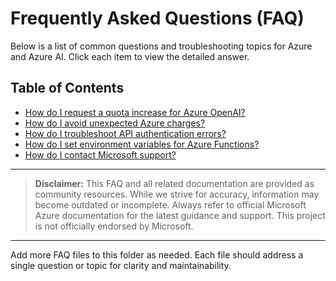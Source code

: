 # Frequently Asked Questions (FAQ)

Below is a list of common questions and troubleshooting topics for Azure and Azure AI. Click each item to view the detailed answer.

## Table of Contents

- [How do I request a quota increase for Azure OpenAI?](./how-to-request-quota-increase.md)
- [How do I avoid unexpected Azure charges?](./how-to-avoid-unexpected-charges.md)
- [How do I troubleshoot API authentication errors?](./troubleshoot-api-auth-errors.md)
- [How do I set environment variables for Azure Functions?](./set-env-vars-azure-functions.md)
- [How do I contact Microsoft support?](./contact-microsoft-support.md)

---

> **Disclaimer:**
> This FAQ and all related documentation are provided as community resources. While we strive for accuracy, information may become outdated or incomplete. Always refer to official Microsoft Azure documentation for the latest guidance and support. This project is not officially endorsed by Microsoft.

---

Add more FAQ files to this folder as needed. Each file should address a single question or topic for clarity and maintainability.
